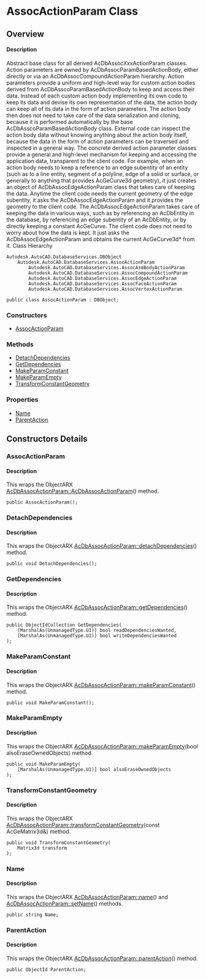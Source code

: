 # AssocActionParam Class

## Overview

#### Description
Abstract base class for all derived AcDbAssocXxxActionParam classes. Action parameters are owned by AcDbAssocParamBasedActionBody, either directly or via an AcDbAssocCompoundActionParam hierarchy. 
Action parameters provide a uniform and high-level way for custom action bodies derived from AcDbAsscoParamBasedActionBody to keep and access their data. Instead of each custom action body implementing its own code to keep its data and devise its own representation of the data, the action body can keep all of its data in the form of action parameters. The action body then does not need to take care of the data serialization and cloning, because it is performed automatically by the base AcDbAsscoParamBasedActionBody class. External code can inspect the action body data without knowing anything about the action body itself, because the data in the form of action parameters can be traversed and inspected in a general way. 
The concrete derived action parameter classes provide a general and high-level mechanism for keeping and accessing the application data, transparent to the client code. For example, when an action body needs to keep a reference to an edge subentity of an entity (such as to a line entity, segment of a polyline, edge of a solid or surface, or generally to anything that provides AcGeCurve3d geometry), it just creates an object of AcDbAssocEdgeActionParam class that takes care of keeping the data. Anytime the client code needs the current geometry of the edge subentity, it asks the AcDbAssocEdgeActionParam and it provides the geometry to the client code. The AcDbAssocEdgeActionParam takes care of keeping the data in various ways, such as by referencing an AcDbEntity in the database, by referencing an edge subentity of an AcDbEntity, or by directly keeping a constant AcGeCurve. The client code does not need to worry about how the data is kept. It just asks the AcDbAssocEdgeActionParam and obtains the current AcGeCurve3d* from it.
Class Hierarchy
```text
Autodesk.AutoCAD.DatabaseServices.DBObject
    Autodesk.AutoCAD.DatabaseServices.AssocActionParam
        Autodesk.AutoCAD.DatabaseServices.AssocAsmBodyActionParam
        Autodesk.AutoCAD.DatabaseServices.AssocCompoundActionParam
        Autodesk.AutoCAD.DatabaseServices.AssocEdgeActionParam
        Autodesk.AutoCAD.DatabaseServices.AssocFaceActionParam
        Autodesk.AutoCAD.DatabaseServices.AssocVertexActionParam
```

```text
public class AssocActionParam : DBObject;
```

### Constructors

- [AssocActionParam](#assocactionparam)

### Methods

- [DetachDependencies](#detachdependencies)
- [GetDependencies](#getdependencies)
- [MakeParamConstant](#makeparamconstant)
- [MakeParamEmpty](#makeparamempty)
- [TransformConstantGeometry](#transformconstantgeometry)

### Properties

- [Name](#name)
- [ParentAction](#parentaction)


## Constructors Details

### AssocActionParam

#### Description
This wraps the ObjectARX [AcDbAssocActionParam::AcDbAssocActionParam](AcDbAssocActionParam__AcDbAssocActionParam@AcDbAssocCreateImpObject.md)() method.
```text
public AssocActionParam();
```

### DetachDependencies

#### Description
This wraps the ObjectARX [AcDbAssocActionParam::detachDependencies](AcDbAssocActionParam__detachDependencies.md)() method.
```text
public void DetachDependencies();
```

### GetDependencies

#### Description
This wraps the ObjectARX [AcDbAssocActionParam::getDependencies](AcDbAssocActionParam__getDependencies@bool@bool@AcDbObjectIdArray_@const.md)() method.
```text
public ObjectIdCollection GetDependencies(
    [MarshalAs(UnmanagedType.U1)] bool readDependenciesWanted, 
    [MarshalAs(UnmanagedType.U1)] bool writeDependenciesWanted
);
```

### MakeParamConstant

#### Description
This wraps the ObjectARX [AcDbAssocActionParam::makeParamConstant](AcDbAssocActionParam__makeParamConstant.md)() method.
```text
public void MakeParamConstant();
```

### MakeParamEmpty

#### Description
This wraps the ObjectARX [AcDbAssocActionParam::makeParamEmpty](AcDbAssocActionParam__makeParamEmpty@bool.md)(bool alsoEraseOwnedObjects) method.
```text
public void MakeParamEmpty(
    [MarshalAs(UnmanagedType.U1)] bool alsoEraseOwnedObjects
);
```

### TransformConstantGeometry

#### Description
This wraps the ObjectARX [AcDbAssocActionParam::transformConstantGeometry](AcDbAssocActionParam__transformConstantGeometry@AcGeMatrix3d_.md)(const AcGeMatrix3d&amp;) method.
```text
public void TransformConstantGeometry(
    Matrix3d transform
);
```

### Name

#### Description
This wraps the ObjectARX [AcDbAssocActionParam::name](AcDbAssocActionParam__name@const.md)() and [AcDbAssocActionParam::setName](AcDbAssocActionParam__setName@AcString_.md)() methods.
```text
public string Name;
```

### ParentAction

#### Description
This wraps the ObjectARX [AcDbAssocActionParam::parentAction](AcDbAssocActionParam__parentAction@const.md)() method.
```text
public ObjectId ParentAction;
```
